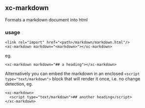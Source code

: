 ## xc-markdown

Formats a markdown document into html

### usage

    <link rel="import" href="<path>/markdown/markdown.html"/>
    <xc-markdown markdown="<markdown>"></xc-markdown>

eg.

    <xc-markdown markdown="## a heading"></xc-markdown>

Alternatively you can embed the markdown in an enclosed `<script type="text/markdown">` block that will render it once, i.e. no change detection, eg.

    <xc-markdown>
      <script type="text/markdown">## another heading</script>
    </xc-markdown>
